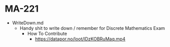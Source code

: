 # MA-221


* WriteDown.md
  * Handy shit to write down / remember for Discrete Mathematics Exam
    * How To Contribute
        * https://datapor.no/loot/lDzKOBRuMaq.mp4

